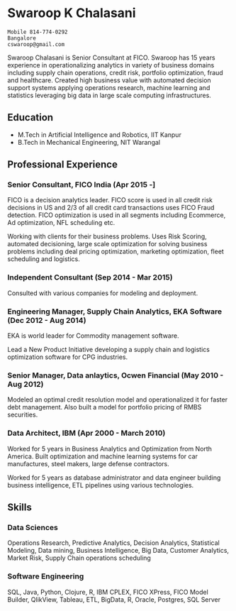 # Swaroop K Chalasani

```
Mobile 814-774-0292
Bangalore
cswaroop@gmail.com
```

Swaroop Chalasani is Senior Consultant at FICO.  Swaroop has 15 years experience in operationalizing analytics in variety of business domains including supply chain operations, credit risk, portfolio optimization, fraud and healthcare.  Created high business value with automated decision support systems applying operations research, machine learning and statistics leveraging big data in large scale computing infrastructures.

## Education

* M.Tech in Artificial Intelligence and Robotics, IIT Kanpur
* B.Tech in Mechanical Engineering, NIT Warangal

## Professional Experience

### Senior Consultant, FICO India (Apr 2015 -]
FICO is a decision analytics leader. FICO score is used in all credit risk decisions in US and 2/3 of all credit card transactions uses FICO Fraud detection. FICO optimization is used in all segments including Ecommerce, Ad optimization, NFL scheduling etc.

Working with clients for their business problems. Uses Risk Scoring, automated decisioning, large scale optimization for solving business problems including deal pricing optimization, marketing optimization, fleet scheduling and logistics.

### Independent Consultant (Sep 2014 - Mar 2015)

Consulted with various companies for modeling and deployment.

### Engineering Manager, Supply Chain Analytics, EKA Software (Dec 2012 - Aug 2014)
EKA is world leader for Commodity management software.

Lead a New Product Initiative developing a supply chain and logistics optimization software for CPG industries.

### Senior Manager, Data anlaytics, Ocwen Financial (May 2010 - Aug 2012)

Modeled an optimal credit resolution model and operationalized it for faster debt management.  Also built a model for portfolio pricing of RMBS securities.


### Data Architect, IBM (Apr 2000 - March 2010)

Worked for 5 years in Business Analytics and Optimization from North America.  Built optimization and machine learning systems for car manufactures, steel makers, large defense contractors.

Worked for 5 years as database administrator and  data engineer building business intelligence, ETL pipelines using various technologies.


## Skills

### Data Sciences
Operations Research, Predictive Analytics, Decision Analytics, Statistical Modeling, Data mining, Business Intelligence, Big Data, Customer Analytics, Market Risk, Supply Chain operations scheduling

### Software Engineering
SQL, Java, Python, Clojure, R, IBM CPLEX, FICO XPress, FICO Model Builder, QlikView, Tableau, ETL, BigData, R, Oracle, Postgres, SQL Server



